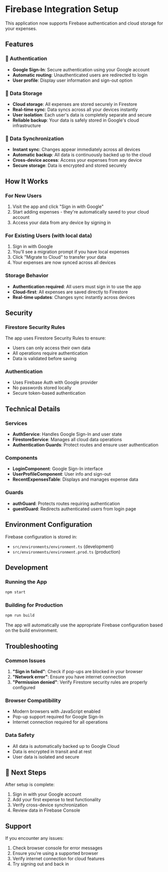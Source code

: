 # Firebase Integration Setup

This application now supports Firebase authentication and cloud storage for your expenses.

## Features

### 🔐 Authentication
- **Google Sign-In**: Secure authentication using your Google account
- **Automatic routing**: Unauthenticated users are redirected to login
- **User profile**: Display user information and sign-out option

### 💾 Data Storage
- **Cloud storage**: All expenses are stored securely in Firestore
- **Real-time sync**: Data syncs across all your devices instantly
- **User isolation**: Each user's data is completely separate and secure
- **Reliable backup**: Your data is safely stored in Google's cloud infrastructure

### 🔄 Data Synchronization
- **Instant sync**: Changes appear immediately across all devices
- **Automatic backup**: All data is continuously backed up to the cloud
- **Cross-device access**: Access your expenses from any device
- **Secure storage**: Data is encrypted and stored securely

## How It Works

### For New Users
1. Visit the app and click "Sign in with Google"
2. Start adding expenses - they're automatically saved to your cloud account
3. Access your data from any device by signing in

### For Existing Users (with local data)
1. Sign in with Google
2. You'll see a migration prompt if you have local expenses
3. Click "Migrate to Cloud" to transfer your data
4. Your expenses are now synced across all devices

### Storage Behavior
- **Authentication required**: All users must sign in to use the app
- **Cloud-first**: All expenses are saved directly to Firestore
- **Real-time updates**: Changes sync instantly across devices

## Security

### Firestore Security Rules
The app uses Firestore Security Rules to ensure:
- Users can only access their own data
- All operations require authentication
- Data is validated before saving

### Authentication
- Uses Firebase Auth with Google provider
- No passwords stored locally
- Secure token-based authentication

## Technical Details

### Services
- **AuthService**: Handles Google Sign-In and user state
- **FirestoreService**: Manages all cloud data operations
- **Authentication Guards**: Protect routes and ensure user authentication

### Components
- **LoginComponent**: Google Sign-In interface
- **UserProfileComponent**: User info and sign-out
- **RecentExpensesTable**: Displays and manages expense data

### Guards
- **authGuard**: Protects routes requiring authentication
- **guestGuard**: Redirects authenticated users from login page

## Environment Configuration

Firebase configuration is stored in:
- `src/environments/environment.ts` (development)
- `src/environments/environment.prod.ts` (production)

## Development

### Running the App
```bash
npm start
```

### Building for Production
```bash
npm run build
```

The app will automatically use the appropriate Firebase configuration based on the build environment.

## Troubleshooting

### Common Issues

1. **"Sign in failed"**: Check if pop-ups are blocked in your browser
2. **"Network error"**: Ensure you have internet connection
3. **"Permission denied"**: Verify Firestore security rules are properly configured

### Browser Compatibility
- Modern browsers with JavaScript enabled
- Pop-up support required for Google Sign-In
- Internet connection required for all operations

### Data Safety
- All data is automatically backed up to Google Cloud
- Data is encrypted in transit and at rest
- User data is isolated and secure

## 🚀 Next Steps

After setup is complete:

1. Sign in with your Google account
2. Add your first expense to test functionality
3. Verify cross-device synchronization
4. Review data in Firebase Console

## Support

If you encounter any issues:
1. Check browser console for error messages
2. Ensure you're using a supported browser
3. Verify internet connection for cloud features
4. Try signing out and back in